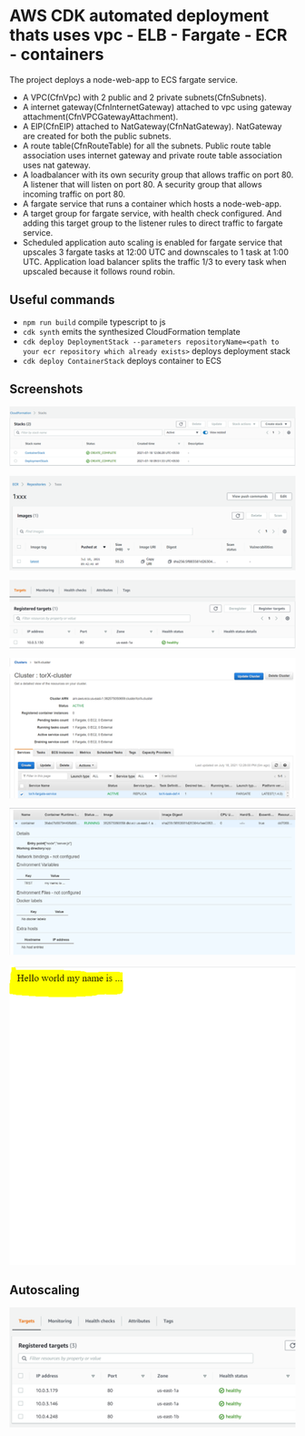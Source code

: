 # AWS CDK automated deployment thats uses vpc - ELB - Fargate - ECR - containers

The project deploys a node-web-app to ECS fargate service.

*   A VPC(CfnVpc) with 2 public and 2 private subnets(CfnSubnets).
*   A internet gateway(CfnInternetGateway) attached to vpc using gateway attachment(CfnVPCGatewayAttachment).
*   A EIP(CfnEIP) attached to NatGateway(CfnNatGateway). NatGateway are created for both the public subnets.
*   A route table(CfnRouteTable) for all the subnets. Public route table association uses internet gateway and private route table association uses nat gateway.
*   A loadbalancer with its own security group that allows traffic on port 80. A listener that will listen on port 80. A security group that allows incoming traffic on port 80.
*   A fargate service that runs a container which hosts a node-web-app. 
*   A target group for fargate service, with health check configured. And adding this target group to the listener rules to direct traffic to fargate service.
*	Scheduled application auto scaling is enabled for fargate service that upscales 3 fargate tasks at 12:00 UTC and downscales to 1 task at 1:00 UTC. Application load balancer 
    splits the traffic 1/3 to every task when upscaled because it follows round robin.

## Useful commands

 * `npm run build`   compile typescript to js
 * `cdk synth`       emits the synthesized CloudFormation template
 * `cdk deploy DeploymentStack --parameters repositoryName=<path to your ecr repository which already exists>` deploys deployment stack
 * `cdk deploy ContainerStack` deploys container to ECS


## Screenshots

![alt text](https://github.com/shrimanwar92/AWS-CDK-projects/blob/master/as-cf-project/screenshots/cloudformation-stacks.PNG?raw=true)


![alt text](https://github.com/shrimanwar92/AWS-CDK-projects/blob/master/as-cf-project/screenshots/ecr-repo-image.PNG?raw=true)


![alt text](https://github.com/shrimanwar92/AWS-CDK-projects/blob/master/as-cf-project/screenshots/target-group.PNG?raw=true)


![alt text](https://github.com/shrimanwar92/AWS-CDK-projects/blob/master/as-cf-project/screenshots/fargate-task.PNG?raw=true)


![alt text](https://github.com/shrimanwar92/AWS-CDK-projects/blob/master/as-cf-project/screenshots/running-container.PNG?raw=true)


![alt text](https://github.com/shrimanwar92/AWS-CDK-projects/blob/master/as-cf-project/screenshots/output.PNG?raw=true)


## Autoscaling

![alt text](https://github.com/shrimanwar92/AWS-CDK-projects/blob/master/as-cf-project/screenshots/autoscaling.PNG?raw=true)
